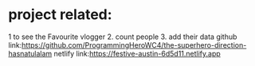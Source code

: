 # project related:
1 to see the Favourite vlogger
2. count people
3. add their data
github link:https://github.com/ProgrammingHeroWC4/the-superhero-direction-hasnatulalam
netlify link:https://festive-austin-6d5d11.netlify.app

